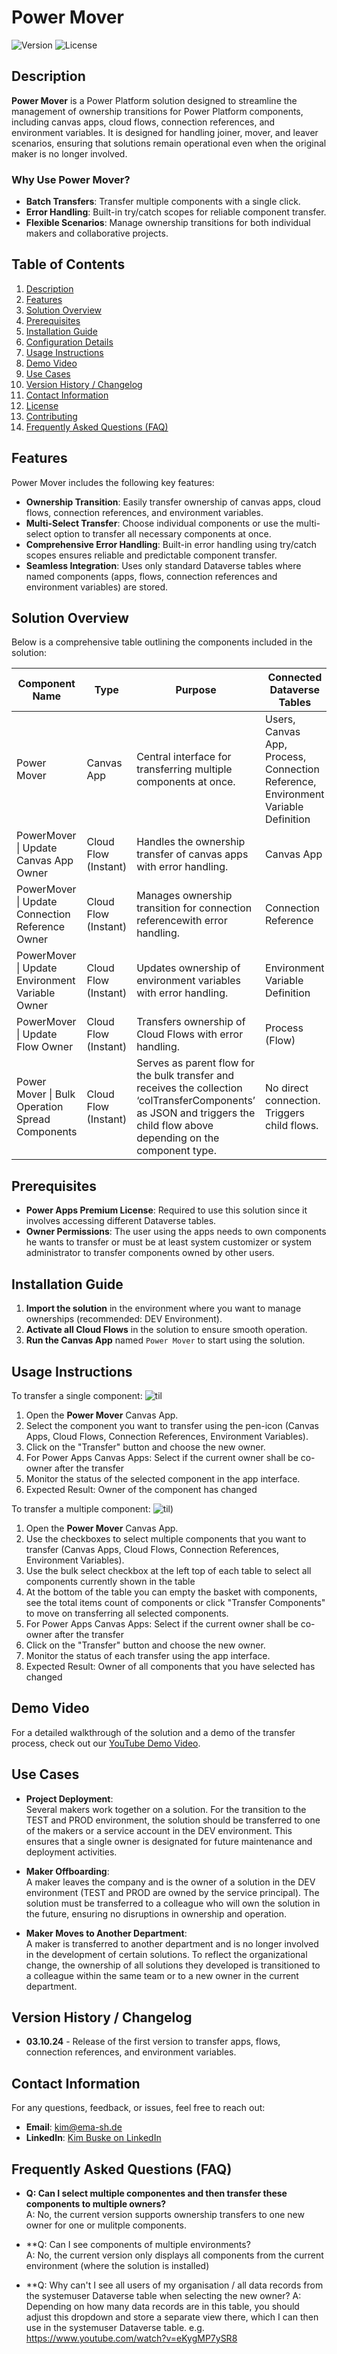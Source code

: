 # Power Mover

![Version](https://img.shields.io/badge/version-1.0-blue) ![License](https://img.shields.io/badge/license-MIT-green)

## Description
**Power Mover** is a Power Platform solution designed to streamline the management of ownership transitions for Power Platform components, including canvas apps, cloud flows, connection references, and environment variables. It is designed for handling joiner, mover, and leaver scenarios, ensuring that solutions remain operational even when the original maker is no longer involved.

### Why Use Power Mover?
- **Batch Transfers**: Transfer multiple components with a single click.
- **Error Handling**: Built-in try/catch scopes for reliable component transfer.
- **Flexible Scenarios**: Manage ownership transitions for both individual makers and collaborative projects.

## Table of Contents
1. [Description](#description)
2. [Features](#features)
3. [Solution Overview](#solution-overview)
4. [Prerequisites](#prerequisites)
5. [Installation Guide](#installation-guide)
6. [Configuration Details](#configuration-details)
7. [Usage Instructions](#usage-instructions)
8. [Demo Video](#demo-video)
9. [Use Cases](#use-cases)
10. [Version History / Changelog](#version-history--changelog)
11. [Contact Information](#contact-information)
12. [License](#license)
13. [Contributing](#contributing)
14. [Frequently Asked Questions (FAQ)](#frequently-asked-questions-faq)

## Features
Power Mover includes the following key features:

- **Ownership Transition**: Easily transfer ownership of canvas apps, cloud flows, connection references, and environment variables.
- **Multi-Select Transfer**: Choose individual components or use the multi-select option to transfer all necessary components at once.
- **Comprehensive Error Handling**: Built-in error handling using try/catch scopes ensures reliable and predictable component transfer.
- **Seamless Integration**: Uses only standard Dataverse tables where named components (apps, flows, connection references and environment variables) are stored.

## Solution Overview
Below is a comprehensive table outlining the components included in the solution:

| **Component Name**                                 | **Type**                  | **Purpose**                                                                                                         | **Connected Dataverse Tables**                        |
|----------------------------------------------------|--------------------------|--------------------------------------------------------------------------------------------------------------------|------------------------------------------------------|
| Power Mover                                        | Canvas App               | Central interface for transferring multiple components at once.                                                    | Users, Canvas App, Process, Connection Reference, Environment Variable Definition |
| PowerMover \| Update Canvas App Owner              | Cloud Flow (Instant)     | Handles the ownership transfer of canvas apps with error handling.                                                 | Canvas App                                           |
| PowerMover \| Update Connection Reference Owner    | Cloud Flow (Instant)     | Manages ownership transition for connection referencewith error handling.                                          | Connection Reference                                 |
| PowerMover \| Update Environment Variable Owner    | Cloud Flow (Instant)     | Updates ownership of environment variables with error handling.                                                    | Environment Variable Definition                      |
| PowerMover \| Update Flow Owner                    | Cloud Flow (Instant)     | Transfers ownership of Cloud Flows with error handling.                                                            | Process (Flow)                                       |
| Power Mover \| Bulk Operation Spread Components    | Cloud Flow (Instant)     | Serves as parent flow for the bulk transfer and receives the collection ‘colTransferComponents’ as JSON and triggers the child flow above depending on the component type.                              | No direct connection. Triggers child flows.                                  |

## Prerequisites
- **Power Apps Premium License**: Required to use this solution since it involves accessing different Dataverse tables.
- **Owner Permissions**: The user using the apps needs to own components he wants to transfer or must be at least system customizer or system administrator to transfer components owned by other users.

## Installation Guide
1. **Import the solution** in the environment where you want to manage ownerships (recommended: DEV Environment).
2. **Activate all Cloud Flows** in the solution to ensure smooth operation.
3. **Run the Canvas App** named `Power Mover` to start using the solution.


## Usage Instructions
To transfer a single component:
![til](https://i.imgur.com/A7iwJcP.gif)
1. Open the **Power Mover** Canvas App.
2. Select the component you want to transfer using the pen-icon (Canvas Apps, Cloud Flows, Connection References, Environment Variables).
3. Click on the "Transfer" button and choose the new owner.
4. For Power Apps Canvas Apps: Select if the current owner shall be co-owner after the transfer
5. Monitor the status of the selected component in the app interface.
6. Expected Result: Owner of the component has changed


To transfer a multiple component:
![til](https://i.imgur.com/cx89tFD.gif))
1. Open the **Power Mover** Canvas App.
2. Use the checkboxes to select multiple components that you want to transfer (Canvas Apps, Cloud Flows, Connection References, Environment Variables).
3. Use the bulk select checkbox at the left top of each table to select all components currently shown in the table
4. At the bottom of the table you can empty the basket with components, see the total items count of components or click "Transfer Components" to move on transferring all selected components.
5. For Power Apps Canvas Apps: Select if the current owner shall be co-owner after the transfer
6. Click on the "Transfer" button and choose the new owner.
7. Monitor the status of each transfer using the app interface.
8. Expected Result: Owner of all components that you have selected has changed

## Demo Video
For a detailed walkthrough of the solution and a demo of the transfer process, check out our [YouTube Demo Video](https://www.youtube.com/watch?v=YOUR_VIDEO_LINK).

## Use Cases
- **Project Deployment**:  
  Several makers work together on a solution. For the transition to the TEST and PROD environment, the solution should be transferred to one of the makers or a service account in the DEV environment. This ensures that a single owner is designated for future maintenance and deployment activities.
  
- **Maker Offboarding**:  
  A maker leaves the company and is the owner of a solution in the DEV environment (TEST and PROD are owned by the service principal). The solution must be transferred to a colleague who will own the solution in the future, ensuring no disruptions in ownership and operation.
  
- **Maker Moves to Another Department**:  
  A maker is transferred to another department and is no longer involved in the development of certain solutions. To reflect the organizational change, the ownership of all solutions they developed is transitioned to a colleague within the same team or to a new owner in the current department.

## Version History / Changelog
- **03.10.24** - Release of the first version to transfer apps, flows, connection references, and environment variables.

## Contact Information
For any questions, feedback, or issues, feel free to reach out:

- **Email**: [kim@ema-sh.de](mailto:kim@ema-sh.de)
- **LinkedIn**: [Kim Buske on LinkedIn](https://www.linkedin.com/in/kim-buske/)

## Frequently Asked Questions (FAQ)
- **Q: Can I select multiple componentes and then transfer these components to multiple owners?**  
  A: No, the current version supports ownership transfers to one new owner for one or mulitple components.
  
- **Q: Can I see components of multiple environments?  
  A: No, the current version only displays all components from the current environment (where the solution is installed)

- **Q: Why can't I see all users of my organisation / all data records from the systemuser Dataverse table when selecting the new owner?
  A: Depending on how many data records are in this table, you should adjust this dropdown and store a separate view there, which I can then use in the systemuser Dataverse table. e.g. https://www.youtube.com/watch?v=eKygMP7ySR8
